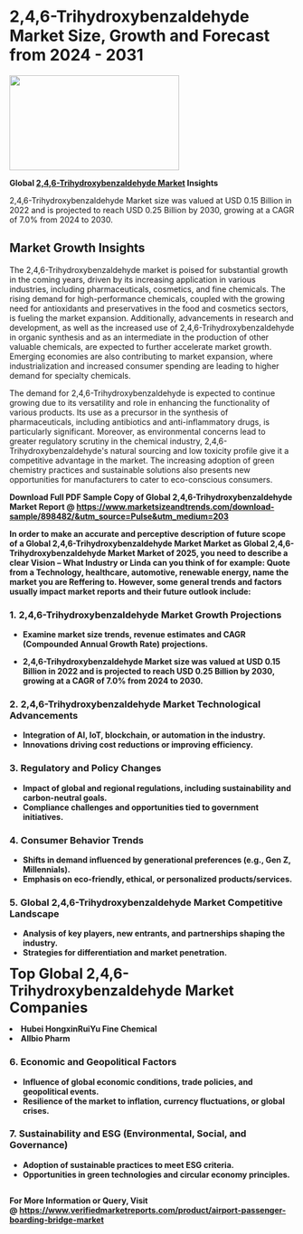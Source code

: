 <H1>2,4,6-Trihydroxybenzaldehyde Market Size, Growth and Forecast from 2024 - 2031</H1><img class="aligncenter size-medium wp-image-584254" src="https://thirdeyenews.in/wp-content/uploads/2024/09/Global-Market-Research-300x168.jpeg" alt="" width="300" height="168" /><p><strong>Global&nbsp;<a href="https://www.marketsizeandtrends.com/download-sample/898482/&amp;utm_source=Pulse&amp;utm_medium=203">2,4,6-Trihydroxybenzaldehyde Market</a> Insights</strong></p><p>2,4,6-Trihydroxybenzaldehyde Market size was valued at USD 0.15 Billion in 2022 and is projected to reach USD 0.25 Billion by 2030, growing at a CAGR of 7.0% from 2024 to 2030.</p><p><h2>Market Growth Insights</h2> <p>The 2,4,6-Trihydroxybenzaldehyde market is poised for substantial growth in the coming years, driven by its increasing application in various industries, including pharmaceuticals, cosmetics, and fine chemicals. The rising demand for high-performance chemicals, coupled with the growing need for antioxidants and preservatives in the food and cosmetics sectors, is fueling the market expansion. Additionally, advancements in research and development, as well as the increased use of 2,4,6-Trihydroxybenzaldehyde in organic synthesis and as an intermediate in the production of other valuable chemicals, are expected to further accelerate market growth. Emerging economies are also contributing to market expansion, where industrialization and increased consumer spending are leading to higher demand for specialty chemicals.</p> <p><strong></strong></p> <p>The demand for 2,4,6-Trihydroxybenzaldehyde is expected to continue growing due to its versatility and role in enhancing the functionality of various products. Its use as a precursor in the synthesis of pharmaceuticals, including antibiotics and anti-inflammatory drugs, is particularly significant. Moreover, as environmental concerns lead to greater regulatory scrutiny in the chemical industry, 2,4,6-Trihydroxybenzaldehyde's natural sourcing and low toxicity profile give it a competitive advantage in the market. The increasing adoption of green chemistry practices and sustainable solutions also presents new opportunities for manufacturers to cater to eco-conscious consumers.</p> <p><strong></p><p><span class=""><strong>Download Full PDF Sample Copy of Global 2,4,6-Trihydroxybenzaldehyde Market Report</strong> @ <a href="https://www.marketsizeandtrends.com/download-sample/898482/&amp;utm_source=Pulse&amp;utm_medium=203" target="_blank">https://www.marketsizeandtrends.com/download-sample/898482/&amp;utm_source=Pulse&amp;utm_medium=203</a></span></p><p>In order to make an accurate and perceptive description of future scope of a Global&nbsp;2,4,6-Trihydroxybenzaldehyde Market Market as Global&nbsp;2,4,6-Trihydroxybenzaldehyde Market Market of 2025, you need to describe a clear Vision &ndash; What Industry or Linda can you think of for example: Quote from a Technology, healthcare, automotive, renewable energy, name the market you are Reffering to. However, some general trends and factors usually impact market reports and their future outlook include:</p><h3>1.&nbsp;<strong>2,4,6-Trihydroxybenzaldehyde Market Growth Projections</strong></h3><ul><li>Examine market size trends, revenue estimates and CAGR (Compounded Annual Growth Rate) projections.</li><li><p>2,4,6-Trihydroxybenzaldehyde Market size was valued at USD 0.15 Billion in 2022 and is projected to reach USD 0.25 Billion by 2030, growing at a CAGR of 7.0% from 2024 to 2030.</p></li></ul><h3>2.&nbsp;<strong>2,4,6-Trihydroxybenzaldehyde Market Technological Advancements</strong></h3><ul><li>Integration of AI, IoT, blockchain, or automation in the industry.</li><li>Innovations driving cost reductions or improving efficiency.</li></ul><h3>3.&nbsp;<strong>Regulatory and Policy Changes</strong></h3><ul><li>Impact of global and regional regulations, including sustainability and carbon-neutral goals.</li><li>Compliance challenges and opportunities tied to government initiatives.</li></ul><h3>4.&nbsp;<strong>Consumer Behavior Trends</strong></h3><ul><li>Shifts in demand influenced by generational preferences (e.g., Gen Z, Millennials).</li><li>Emphasis on eco-friendly, ethical, or personalized products/services.</li></ul><h3>5.&nbsp;<strong>Global 2,4,6-Trihydroxybenzaldehyde Market Competitive Landscape</strong></h3><ul><li>Analysis of key players, new entrants, and partnerships shaping the industry.</li><li>Strategies for differentiation and market penetration.</li></ul><p data-pm-slice="1 1 []"><span style="color: inherit; font-family: inherit; font-size: 25px;">Top Global 2,4,6-Trihydroxybenzaldehyde Market Companies</span></p><div class="" data-test-id=""><p><li>Hubei HongxinRuiYu Fine Chemical</li><li> Allbio Pharm</li></p></div><h3>6.&nbsp;<strong>Economic and Geopolitical Factors</strong></h3><ul><li>Influence of global economic conditions, trade policies, and geopolitical events.</li><li>Resilience of the market to inflation, currency fluctuations, or global crises.</li></ul><h3>7.&nbsp;<strong>Sustainability and ESG (Environmental, Social, and Governance)</strong></h3><ul><li>Adoption of sustainable practices to meet ESG criteria.</li><li>Opportunities in green technologies and circular economy principles.</li></ul><h2><strong style="font-size: 14px;">For More Information or Query, Visit @&nbsp;</strong><a style="background-color: #ffffff; font-size: 14px;" href="https://www.marketsizeandtrends.com/report/246-trihydroxybenzaldehyde-market/" target="_blank">https://www.verifiedmarketreports.com/product/airport-passenger-boarding-bridge-market</a></h2>
